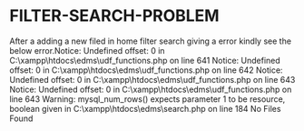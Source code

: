 FILTER-SEARCH-PROBLEM
=====================

After a adding a new filed in home filter search giving a error kindly see the below error.Notice: Undefined offset: 0 in C:\xampp\htdocs\edms\udf_functions.php on line 641  Notice: Undefined offset: 0 in C:\xampp\htdocs\edms\udf_functions.php on line 642  Notice: Undefined offset: 0 in C:\xampp\htdocs\edms\udf_functions.php on line 643  Notice: Undefined offset: 0 in C:\xampp\htdocs\edms\udf_functions.php on line 643  Warning: mysql_num_rows() expects parameter 1 to be resource, boolean given in C:\xampp\htdocs\edms\search.php on line 184 No Files Found 
